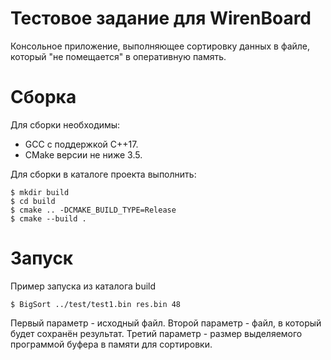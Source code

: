 # Тестовое задание для WirenBoard

Консольное приложение, выполняющее сортировку данных в файле, который "не помещается" в оперативную память.

# Сборка

Для сборки необходимы:
- GCC с поддержкой С++17.
- CMake версии не ниже 3.5.
    
Для сборки в каталоге проекта выполнить:

```console
$ mkdir build
$ cd build
$ cmake .. -DCMAKE_BUILD_TYPE=Release
$ cmake --build .
```

# Запуск

Пример запуска из каталога build

```console
$ BigSort ../test/test1.bin res.bin 48
```

Первый параметр - исходный файл.
Второй параметр - файл, в который будет сохранён результат.
Третий параметр - размер выделяемого программой буфера в памяти для сортировки. 
